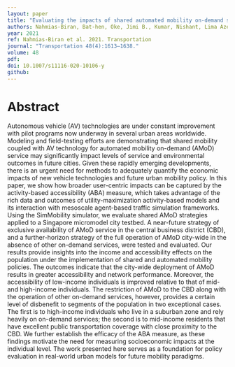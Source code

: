 ```yaml
---
layout: paper
title: "Evaluating the impacts of shared automated mobility on-demand services: an activity-based accessibility approach"
authors: Nahmias-Biran, Bat-hen, Oke, Jimi B., Kumar, Nishant, Lima Azevedo, Carlos, Ben-Akiva, Moshe
year: 2021
ref: Nahmias-Biran et al. 2021. Transportation
journal: "Transportation 48(4):1613–1638."
volume: 48
pdf:
doi: 10.1007/s11116-020-10106-y
github:
---
```

# Abstract
Autonomous vehicle (AV) technologies are under constant improvement with pilot programs now underway in several urban areas worldwide. Modeling and field-testing efforts are demonstrating that shared mobility coupled with AV technology for automated mobility on-demand (AMoD) service may significantly impact levels of service and environmental outcomes in future cities. Given these rapidly emerging developments, there is an urgent need for methods to adequately quantify the economic impacts of new vehicle technologies and future urban mobility policy. In this paper, we show how broader user-centric impacts can be captured by the activity-based accessibility (ABA) measure, which takes advantage of the rich data and outcomes of utility-maximization activity-based models and its interaction with mesoscale agent-based traffic simulation frameworks. Using the SimMobility simulator, we evaluate shared AMoD strategies applied to a Singapore micromodel city testbed. A near-future strategy of exclusive availability of AMoD service in the central business district (CBD), and a further-horizon strategy of the full operation of AMoD city-wide in the absence of other on-demand services, were tested and evaluated. Our results provide insights into the income and accessibility effects on the population under the implementation of shared and automated mobility policies. The outcomes indicate that the city-wide deployment of AMoD results in greater accessibility and network performance. Moreover, the accessibility of low-income individuals is improved relative to that of mid- and high-income individuals. The restriction of AMoD to the CBD along with the operation of other on-demand services, however, provides a certain level of disbenefit to segments of the population in two exceptional cases. The first is to high-income individuals who live in a suburban zone and rely heavily on on-demand services; the second is to mid-income residents that have excellent public transportation coverage with close proximity to the CBD. We further establish the efficacy of the ABA measure, as these findings motivate the need for measuring socioeconomic impacts at the individual level. The work presented here serves as a foundation for policy evaluation in real-world urban models for future mobility paradigms.
